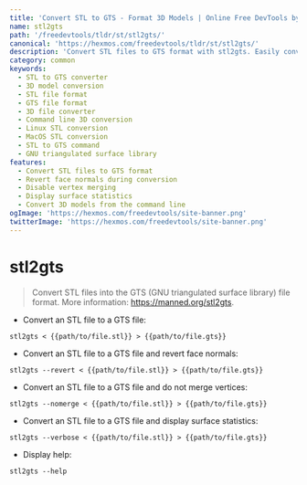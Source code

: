 ```yaml
---
title: 'Convert STL to GTS - Format 3D Models | Online Free DevTools by Hexmos'
name: stl2gts
path: '/freedevtools/tldr/st/stl2gts/'
canonical: 'https://hexmos.com/freedevtools/tldr/st/stl2gts/'
description: 'Convert STL files to GTS format with stl2gts. Easily convert 3D models between file types. Free online tool, no registration required.'
category: common
keywords:
  - STL to GTS converter
  - 3D model conversion
  - STL file format
  - GTS file format
  - 3D file converter
  - Command line 3D conversion
  - Linux STL conversion
  - MacOS STL conversion
  - STL to GTS command
  - GNU triangulated surface library
features:
  - Convert STL files to GTS format
  - Revert face normals during conversion
  - Disable vertex merging
  - Display surface statistics
  - Convert 3D models from the command line
ogImage: 'https://hexmos.com/freedevtools/site-banner.png'
twitterImage: 'https://hexmos.com/freedevtools/site-banner.png'
---
```


# stl2gts

> Convert STL files into the GTS (GNU triangulated surface library) file format.
> More information: <https://manned.org/stl2gts>.

- Convert an STL file to a GTS file:

`stl2gts < {{path/to/file.stl}} > {{path/to/file.gts}}`

- Convert an STL file to a GTS file and revert face normals:

`stl2gts --revert < {{path/to/file.stl}} > {{path/to/file.gts}}`

- Convert an STL file to a GTS file and do not merge vertices:

`stl2gts --nomerge < {{path/to/file.stl}} > {{path/to/file.gts}}`

- Convert an STL file to a GTS file and display surface statistics:

`stl2gts --verbose < {{path/to/file.stl}} > {{path/to/file.gts}}`

- Display help:

`stl2gts --help`
